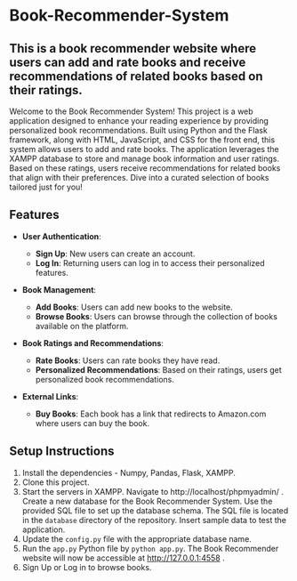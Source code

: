 # Book-Recommender-System

## This is a book recommender website where users can add and rate books and receive recommendations of related books based on their ratings.

Welcome to the Book Recommender System! This project is a web application designed to enhance your reading experience by providing personalized book recommendations. Built using Python and the Flask framework, along with HTML, JavaScript, and CSS for the front end, this system allows users to add and rate books. The application leverages the XAMPP database to store and manage book information and user ratings. Based on these ratings, users receive recommendations for related books that align with their preferences. Dive into a curated selection of books tailored just for you!

## Features

- **User Authentication**:
  - **Sign Up**: New users can create an account.
  - **Log In**: Returning users can log in to access their personalized features.

- **Book Management**:
  - **Add Books**: Users can add new books to the website.
  - **Browse Books**: Users can browse through the collection of books available on the platform.

- **Book Ratings and Recommendations**:
  - **Rate Books**: Users can rate books they have read.
  - **Personalized Recommendations**: Based on their ratings, users get personalized book recommendations.

- **External Links**:
  - **Buy Books**: Each book has a link that redirects to Amazon.com where users can buy the book.


## Setup Instructions

1. Install the dependencies - Numpy, Pandas, Flask, XAMPP.
2. Clone this project.
3. Start the servers in XAMPP. Navigate to http://localhost/phpmyadmin/ . Create a new database for the Book Recommender System. Use the provided SQL file to set up the database schema. The SQL file is located in the `database` directory of the repository. Insert sample data to test the application.
4. Update the `config.py` file with the appropriate database name.
5. Run the `app.py` Python file by ```python app.py```. The Book Recommender website will now be accessible at  http://127.0.0.1:4558 .
6. Sign Up or Log in to browse books.

